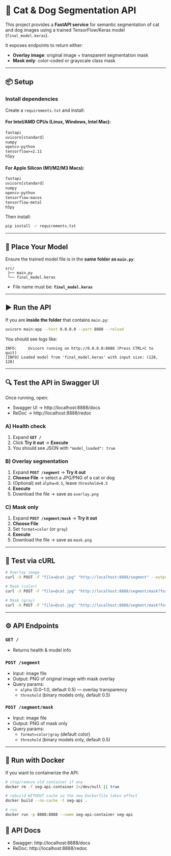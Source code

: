 # 🐾 Cat & Dog Segmentation API

This project provides a **FastAPI service** for semantic segmentation of cat and dog images using a trained TensorFlow/Keras model (`final_model.keras`).  

It exposes endpoints to return either:
- **Overlay image**: original image + transparent segmentation mask
- **Mask only**: color-coded or grayscale class mask

---

## 📦 Setup



### Install dependencies
Create a `requirements.txt` and install:

#### For Intel/AMD CPUs (Linux, Windows, Intel Mac):
```txt
fastapi
uvicorn[standard]
numpy
opencv-python
tensorflow>=2.11
h5py
```

#### For Apple Silicon (M1/M2/M3 Macs):
```txt
fastapi
uvicorn[standard]
numpy
opencv-python
tensorflow-macos
tensorflow-metal
h5py
```

Then install:
```bash
pip install -r requirements.txt
```

---

## 📂 Place Your Model

Ensure the trained model file is in the **same folder as `main.py`**:

```
src/
 ├── main.py
 └── final_model.keras
```

- File name must be: **`final_model.keras`**

---

## ▶️ Run the API

If you are **inside the folder** that contains `main.py`:

```bash
uvicorn main:app --host 0.0.0.0 --port 8888 --reload
```

You should see logs like:

```
INFO:     Uvicorn running on http://0.0.0.0:8888 (Press CTRL+C to quit)
[INFO] Loaded model from 'final_model.keras' with input size: (128, 128)
```

---

## 🔍 Test the API in Swagger UI

Once running, open:

- Swagger UI → http://localhost:8888/docs  
- ReDoc → http://localhost:8888/redoc  

### A) Health check
1. Expand **`GET /`**
2. Click **Try it out** → **Execute**
3. You should see JSON with `"model_loaded": true`

### B) Overlay segmentation
1. Expand **`POST /segment`** → **Try it out**
2. **Choose File** → select a JPG/PNG of a cat or dog
3. (Optional) set `alpha=0.5`, leave `threshold=0.5`
4. **Execute**
5. Download the file → save as `overlay.png`

### C) Mask only
1. Expand **`POST /segment/mask`** → **Try it out**
2. **Choose File**
3. Set `format=color` (or `gray`)
4. **Execute**
5. Download the file → save as `mask.png`

---

## 🧪 Test via cURL

```bash
# Overlay image
curl -X POST -F "file=@cat.jpg" "http://localhost:8888/segment" --output overlay.png

# Mask (color)
curl -X POST -F "file=@cat.jpg" "http://localhost:8888/segment/mask?format=color" --output mask_color.png

# Mask (gray)
curl -X POST -F "file=@cat.jpg" "http://localhost:8888/segment/mask?format=gray" --output mask_gray.png
```

---

## ⚙️ API Endpoints

### `GET /`
- Returns health & model info

### `POST /segment`
- Input: image file
- Output: PNG of original image with mask overlay
- Query params:
  - `alpha` (0.0–1.0, default 0.5) — overlay transparency
  - `threshold` (binary models only, default 0.5)

### `POST /segment/mask`
- Input: image file
- Output: PNG of mask only
- Query params:
  - `format=color|gray` (default color)
  - `threshold` (binary models only, default 0.5)

---
## 🐳 Run with Docker

If you want to containerize the API:

```bash
# stop/remove old container if any
docker rm -f seg-api-container 2>/dev/null || true

# rebuild WITHOUT cache so the new Dockerfile takes effect
docker build --no-cache -t seg-api .

# run
docker run -p 8888:8888 --name seg-api-container seg-api
```

## 📖 API Docs

- Swagger: http://localhost:8888/docs  
- ReDoc: http://localhost:8888/redoc  
